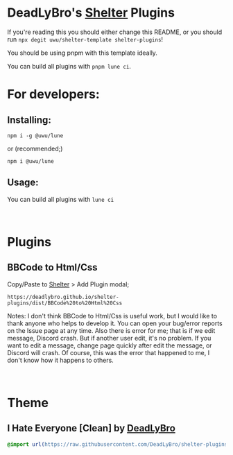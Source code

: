 # DeadLyBro's [Shelter](https://github.com/uwu/shelter) Plugins

If you're reading this you should either change this README,
or you should run `npx degit uwu/shelter-template shelter-plugins`!

You should be using pnpm with this template ideally.

You can build all plugins with `pnpm lune ci`.

# For developers:

## Installing:
```
npm i -g @uwu/lune
```
or (recommended;)
```
npm i @uwu/lune
```

## Usage: 
You can build all plugins with `lune ci`

ㅤㅤㅤㅤ

# Plugins
## BBCode to Html/Css
Copy/Paste to [Shelter](https://github.com/uwu/shelter) > Add Plugin modal;
```
https://deadlybro.github.io/shelter-plugins/dist/BBCode%20to%20Html%20Css
```
Notes:
I don't think BBCode to Html/Css is useful work, but I would like to thank anyone who helps to develop it. You can open your bug/error reports on the Issue page at any time.
Also there is error for me; that is if we edit message, Discord crash. 
But if another user edit, it's no problem. 
If you want to edit a message, change page quickly after edit the message, or Discord will crash. 
Of course, this was the error that happened to me, I don't know how it happens to others.

ㅤㅤㅤㅤ

# Theme
## I Hate Everyone [Clean] by [DeadLyBro](https://github.com/DeadLyBro)
```css
@import url(https://raw.githubusercontent.com/DeadLyBro/shelter-plugins/main/theme/iHateEveryone%20%5BClean%5D.css)
```
